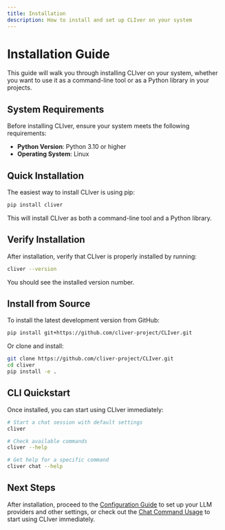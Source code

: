 ```yaml
---
title: Installation
description: How to install and set up CLIver on your system
---
```


# Installation Guide

This guide will walk you through installing CLIver on your system, whether you want to use it as a command-line tool or as a Python library in your projects.

## System Requirements

Before installing CLIver, ensure your system meets the following requirements:

- **Python Version**: Python 3.10 or higher
- **Operating System**: Linux

## Quick Installation

The easiest way to install CLIver is using pip:

```bash
pip install cliver
```

This will install CLIver as both a command-line tool and a Python library.

## Verify Installation

After installation, verify that CLIver is properly installed by running:

```bash
cliver --version
```

You should see the installed version number.

## Install from Source

To install the latest development version from GitHub:

```bash
pip install git+https://github.com/cliver-project/CLIver.git
```

Or clone and install:

```bash
git clone https://github.com/cliver-project/CLIver.git
cd cliver
pip install -e .
```

## CLI Quickstart

Once installed, you can start using CLIver immediately:

```bash
# Start a chat session with default settings
cliver

# Check available commands
cliver --help

# Get help for a specific command
cliver chat --help
```

## Next Steps

After installation, proceed to the [Configuration Guide](configuration.md) to set up your LLM providers and other settings, or check out the [Chat Command Usage](chat.md) to start using CLIver immediately.